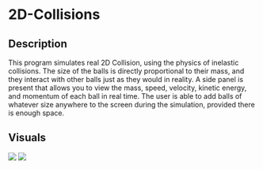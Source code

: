 # 2D-Collisions
## Description 
This program simulates real 2D Collision, using the physics of inelastic collisions. The size of the balls is directly proportional to their mass, 
and they interact with other balls just as they would in reality. A side panel is present that allows you to view the mass, speed, 
velocity, kinetic energy, and momentum of each ball in real time. The user is able to add balls of whatever size anywhere to the screen during
the simulation, provided there is enough space. 

## Visuals 
![](../assets/collisions.gif)
![](../assets/collisions_screenshot.png)
